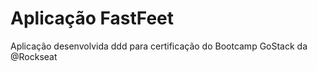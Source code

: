 # Aplicação FastFeet
Aplicação desenvolvida ddd para certificação do Bootcamp GoStack da @Rockseat

